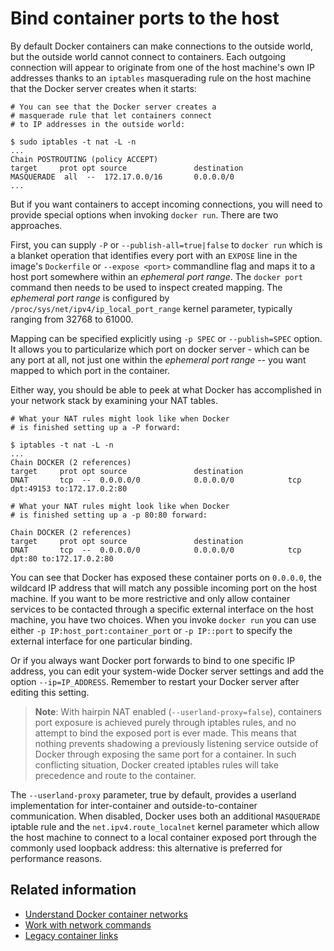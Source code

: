 <!--[metadata]>
+++
title = "Bind container ports to the host"
description = "expose, port, docker, bind publish"
keywords = ["Examples, Usage, network, docker, documentation, user guide, multihost, cluster"]
[menu.engine]
parent = "smn_networking"
+++
<![end-metadata]-->

# Bind container ports to the host

By default Docker containers can make connections to the outside world, but the outside world cannot connect to containers.  Each outgoing connection will appear to originate from one of the host machine's own IP addresses thanks to an `iptables` masquerading rule on the host machine that the Docker server creates when it starts:

```
# You can see that the Docker server creates a
# masquerade rule that let containers connect
# to IP addresses in the outside world:

$ sudo iptables -t nat -L -n
...
Chain POSTROUTING (policy ACCEPT)
target     prot opt source               destination
MASQUERADE  all  --  172.17.0.0/16       0.0.0.0/0
...
```

But if you want containers to accept incoming connections, you will need to provide special options when invoking `docker run`. There are two approaches.

First, you can supply `-P` or `--publish-all=true|false` to `docker run` which is a blanket operation that identifies every port with an `EXPOSE` line in the image's `Dockerfile` or `--expose <port>` commandline flag and maps it to a host port somewhere within an _ephemeral port range_. The `docker port` command then needs to be used to inspect created mapping. The _ephemeral port range_ is configured by `/proc/sys/net/ipv4/ip_local_port_range` kernel parameter, typically ranging from 32768 to 61000.

Mapping can be specified explicitly using `-p SPEC` or `--publish=SPEC` option. It allows you to particularize which port on docker server - which can be any port at all, not just one within the _ephemeral port range_ -- you want mapped to which port in the container.

Either way, you should be able to peek at what Docker has accomplished in your network stack by examining your NAT tables.

```
# What your NAT rules might look like when Docker
# is finished setting up a -P forward:

$ iptables -t nat -L -n
...
Chain DOCKER (2 references)
target     prot opt source               destination
DNAT       tcp  --  0.0.0.0/0            0.0.0.0/0            tcp dpt:49153 to:172.17.0.2:80

# What your NAT rules might look like when Docker
# is finished setting up a -p 80:80 forward:

Chain DOCKER (2 references)
target     prot opt source               destination
DNAT       tcp  --  0.0.0.0/0            0.0.0.0/0            tcp dpt:80 to:172.17.0.2:80
```

You can see that Docker has exposed these container ports on `0.0.0.0`, the wildcard IP address that will match any possible incoming port on the host machine.  If you want to be more restrictive and only allow container services to be contacted through a specific external interface on the host machine, you have two choices.  When you invoke `docker run` you can use either `-p IP:host_port:container_port` or `-p IP::port` to specify the external interface for one particular binding.

Or if you always want Docker port forwards to bind to one specific IP address, you can edit your system-wide Docker server settings and add the option `--ip=IP_ADDRESS`.  Remember to restart your Docker server after editing this setting.

> **Note**: With hairpin NAT enabled (`--userland-proxy=false`), containers port exposure is achieved purely through iptables rules, and no attempt to bind the exposed port is ever made. This means that nothing prevents shadowing a previously listening service outside of Docker through exposing the same port for a container. In such conflicting situation, Docker created iptables rules will take precedence and route to the container.

The `--userland-proxy` parameter, true by default, provides a userland implementation for inter-container and outside-to-container communication. When disabled, Docker uses both an additional `MASQUERADE` iptable rule and the `net.ipv4.route_localnet` kernel parameter which allow the host machine to connect to a local container exposed port through the commonly used loopback address: this alternative is preferred for performance reasons.

## Related information

- [Understand Docker container networks](dockernetworks.md)
- [Work with network commands](work-with-networks.md)
- [Legacy container links](dockerlinks.md)
